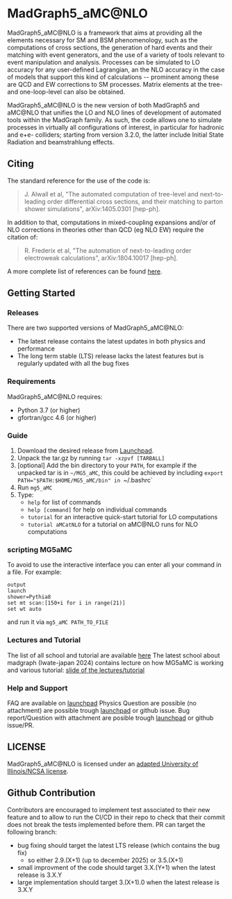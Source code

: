# MadGraph5_aMC@NLO
MadGraph5_aMC@NLO is a framework that aims at providing all the elements necessary for SM and BSM phenomenology, such as the computations of cross sections, the generation of hard events and their matching with event generators, and the use of a variety of tools relevant to event manipulation and analysis.
Processes can be simulated to LO accuracy for any user-defined Lagrangian, an the NLO accuracy in the case of models that support this kind of calculations -- prominent among these are QCD and EW corrections to SM processes.
Matrix elements at the tree- and one-loop-level can also be obtained.

MadGraph5_aMC@NLO is the new version of both MadGraph5 and aMC@NLO that unifies the LO and NLO lines of development of automated tools within the MadGraph family.
As such, the code allows one to simulate processes in virtually all configurations of interest, in particular for hadronic and e+e- colliders; starting from version 3.2.0, the latter include Initial State Radiation and beamstrahlung effects.

## Citing
The standard reference for the use of the code is:
> J. Alwall et al, "The automated computation of tree-level and next-to-leading order differential cross sections, and their matching to parton shower simulations", arXiv:1405.0301 [hep-ph].

In addition to that, computations in mixed-coupling expansions and/or of NLO corrections in theories other than QCD (eg NLO EW) require the citation of:
> R. Frederix et al, "The automation of next-to-leading order electroweak calculations", arXiv:1804.10017 [hep-ph].

A more complete list of references can be found [here](http://amcatnlo.web.cern.ch/amcatnlo/list_refs.htm).

## Getting Started
### Releases
There are two supported versions of MadGraph5_aMC@NLO:
- The latest release contains the latest updates in both physics and performance
- The long term stable (LTS) release lacks the latest features but is regularly updated with all the bug fixes

### Requirements
MadGraph5_aMC@NLO requires:
 - Python 3.7 (or higher)
 - gfortran/gcc 4.6 (or higher)


### Guide
1. Download the desired release from [Launchpad](http://launchpad.net/madgraph5).
2. Unpack the tar.gz by running `tar -xzpvf [TARBALL]`
3. [optional] Add the bin directory to your `PATH`, for example if the unpacked tar is in `~/MG5_aMC`, this could be achieved by including `export PATH="$PATH:$HOME/MG5_aMC/bin" in `~/.bashrc`
4. Run `mg5_aMC`
5. Type:
    - `help` for list of commands
    - `help [command]` for help on individual commands
    - `tutorial` for an interactive quick-start tutorial for LO computations
    - `tutorial aMCatNLO` for a tutorial on aMC@NLO runs for NLO computations

### scripting MG5aMC

To avoid to use the interactive interface you can enter all your command in a file. For example:
```generate p p > t t~
output
launch
shower=Pythia8
set mt scan:[150+i for i in range(21)]
set wt auto
```

and run it via 
`mg5_aMC PATH_TO_FILE`

### Lectures and Tutorial
The list of all school and tutorial are available [here](https://cp3.irmp.ucl.ac.be/projects/madgraph/wiki/MGTutorial)
The latest school about madgraph (Iwate-japan 2024) contains lecture on how MG5aMC is working and various tutorial: [slide of the lectures/tutorial](https://ics.sgk.iwate-u.ac.jp/index.php/program-2024/)

### Help and Support

FAQ are available on [launchpad](https://answers.launchpad.net/mg5amcnlo/+faqs)
Physics Question are possible (no attachment) are possible trough [launchpad](https://answers.launchpad.net/mg5amcnlo) or github issue.
Bug report/Question with attachment are posible trough [launchpad](https://bugs.launchpad.net/mg5amcnlo) or github issue/PR.


## LICENSE
MadGraph5_aMC@NLO is licensed under an [adapted University of Illinois/NCSA license](madgraph/LICENSE).

## Github Contribution
Contributors are encouraged to implement test associated to their new feature and to allow to run the CI/CD in their repo to check that their commit does not break the tests implemented before them.
PR can target the following branch: 
  - bug fixing should target the latest LTS release (which contains the bug fix)
    - so either 2.9.(X+1) (up to december 2025) or 3.5.(X+1)  
  - small improvment of the code should target 3.X.(Y+1) when the latest release is 3.X.Y
  - large implementation should target 3.(X+1).0 when the latest release is 3.X.Y


